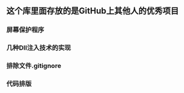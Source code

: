 ## 这个库里面存放的是GitHub上其他人的优秀项目 ##
### 屏幕保护程序 ###
### 几种Dll注入技术的实现 ###
### 排除文件.gitignore ###
### 代码排版 ###
